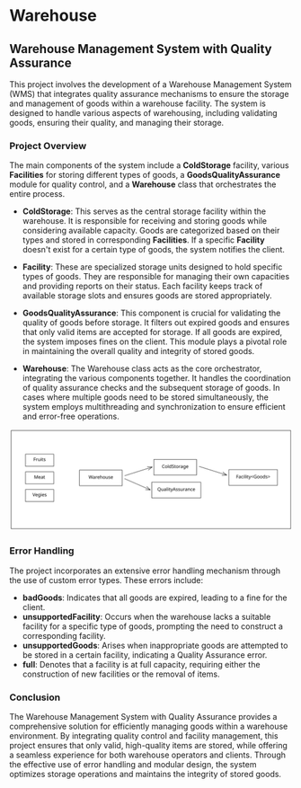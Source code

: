 # Warehouse


## Warehouse Management System with Quality Assurance

This project involves the development of a Warehouse Management System (WMS) that integrates quality assurance mechanisms to ensure the storage and management of goods within a warehouse facility. The system is designed to handle various aspects of warehousing, including validating goods, ensuring their quality, and managing their storage.

### Project Overview

The main components of the system include a **ColdStorage** facility, various **Facilities** for storing different types of goods, a **GoodsQualityAssurance** module for quality control, and a **Warehouse** class that orchestrates the entire process.

- **ColdStorage**: This serves as the central storage facility within the warehouse. It is responsible for receiving and storing goods while considering available capacity. Goods are categorized based on their types and stored in corresponding **Facilities**. If a specific **Facility** doesn't exist for a certain type of goods, the system notifies the client.

- **Facility**: These are specialized storage units designed to hold specific types of goods. They are responsible for managing their own capacities and providing reports on their status. Each facility keeps track of available storage slots and ensures goods are stored appropriately.

- **GoodsQualityAssurance**: This component is crucial for validating the quality of goods before storage. It filters out expired goods and ensures that only valid items are accepted for storage. If all goods are expired, the system imposes fines on the client. This module plays a pivotal role in maintaining the overall quality and integrity of stored goods.

- **Warehouse**: The Warehouse class acts as the core orchestrator, integrating the various components together. It handles the coordination of quality assurance checks and the subsequent storage of goods. In cases where multiple goods need to be stored simultaneously, the system employs multithreading and synchronization to ensure efficient and error-free operations.

![Diagram](Images/diagram.svg)

### Error Handling

The project incorporates an extensive error handling mechanism through the use of custom error types. These errors include:
- **badGoods**: Indicates that all goods are expired, leading to a fine for the client.
- **unsupportedFacility**: Occurs when the warehouse lacks a suitable facility for a specific type of goods, prompting the need to construct a corresponding facility.
- **unsupportedGoods**: Arises when inappropriate goods are attempted to be stored in a certain facility, indicating a Quality Assurance error.
- **full**: Denotes that a facility is at full capacity, requiring either the construction of new facilities or the removal of items.

### Conclusion

The Warehouse Management System with Quality Assurance provides a comprehensive solution for efficiently managing goods within a warehouse environment. By integrating quality control and facility management, this project ensures that only valid, high-quality items are stored, while offering a seamless experience for both warehouse operators and clients. Through the effective use of error handling and modular design, the system optimizes storage operations and maintains the integrity of stored goods.
